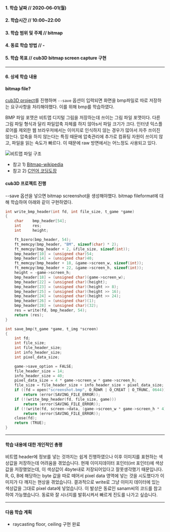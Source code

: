 #### 1. 학습 날짜 // 2020-06-01(월)

#### 2. 학습시간 // 10:00~22:00

#### 3. 학습 범위 및 주제 // bitmap

#### 4. 동료 학습 방법 // -

#### 5. 학습 목표 // cub3D bitmap screen capture 구현

---

#### 6. 상세 학습 내용

#### bitmap file?

[cub3D project](https://github.com/humblEgo/42_cursus/tree/master/cub3D)를 진행하며 `--save` 옵션이 입력되면 화면을 bmp파일로 따로 저장하는 요구사항을 처리해야했다. 이를 위해 bmp를 학습하였다.

BMP 파일 포맷은 비트맵 디지털 그림을 저장하는데 쓰이는 그림 파일 포맷이다.
다른 그림 파일 형식과 달리 파일압축 자체를 하지 않아s서 파일 크기가 크다. 인터넷 익스플로어를 제외한 웹 브라우저에서는 이미지로 인식하지 않는 경우가 많아서 자주 쓰이진 않는다.
압축을 하지 않는다는 특징 때문에 압축관리에 추가로 컴퓨팅 자원이 쓰이지 않고, 파일을 읽는 속도가 빠르다. 이 때문에 raw 방면에서는 어느정도 사용되고 있다.

![비트맵 파일 구조](https://user-images.githubusercontent.com/54612343/83354309-c7270f80-a392-11ea-8614-7cdec4bbff46.png)

- 참고 1) [Bitmap-wikipedia](https://en.wikipedia.org/wiki/Bitmap)
- 참고 2) [C언어 코딩도장](https://dojang.io/mod/page/view.php?id=702)

#### cub3D 프로젝트 진행

--save 옵션을 넣으면 bitmap screenshot을 생성해야했다. bitmap fileformat에 대해 학습하여 아래와 같이 구현하였다.

```C
int	write_bmp_header(int fd, int file_size, t_game *game)
{
	char	bmp_header[54];
	int		res;
	int		height;

	ft_bzero(bmp_header, 54);
	ft_memcpy(bmp_header, "BM", sizeof(char) * 2);
	ft_memcpy(bmp_header + 2, &file_size, sizeof(int));
	bmp_header[10] = (unsigned char)54;
	bmp_header[14] = (unsigned char)40;
	ft_memcpy(bmp_header + 18, &game->screen_w, sizeof(int));
	ft_memcpy(bmp_header + 22, &game->screen_h, sizeof(int));
	height = -game->screen_h;
	bmp_header[18] = (unsigned char)(game->screen_w);
	bmp_header[22] = (unsigned char)(height);
	bmp_header[23] = (unsigned char)(height >> 8);
	bmp_header[25] = (unsigned char)(height >> 16);
	bmp_header[24] = (unsigned char)(height >> 24);
	bmp_header[26] = (unsigned char)(1);
	bmp_header[28] = (unsigned char)(32);
	res = write(fd, bmp_header, 54);
	return (res);
}

int	save_bmp(t_game *game, t_img *screen)
{
	int	fd;
	int	file_size;
	int	file_header_size;
	int	info_header_size;
	int	pixel_data_size;

	game->save_option = FALSE;
	file_header_size = 14;
	info_header_size = 40;
	pixel_data_size = 4 * game->screen_w * game->screen_h;
	file_size = file_header_size + info_header_size + pixel_data_size;
	if ((fd = open("screenshot.bmp", O_RDWR | O_CREAT | O_TRUNC, 0644)) < 0)
		return (error(SAVING_FILE_ERROR));
	if (!(write_bmp_header(fd, file_size, game)))
		return (error(SAVING_FILE_ERROR));
	if (!(write(fd, screen->data, (game->screen_w * game->screen_h * 4))))
		return (error(SAVING_FILE_ERROR));
	close(fd);
	return (TRUE);
}
```

---

#### 학습 내용에 대한 개인적인 총평

비트맵 header에 정보를 넣는 것까지는 쉽게 진행하였으나 이후 이미지를 표현하는 색상값을 저장하는데 어려움을 겪었습니다. 현재 이미지데이터 포인터(int 포인터)에 색상값을 저장했었는데, 이 색상값이 4byte내로 저장되어있다고 잘못생각했기 때문입니다. R, G, B에 해당하는 byte 값을 따로 떼어서 pixel data 영역에 넣는 것을 시도했다가 이미지가 다 깨지는 현상을 겪었습니다. 결과적으로 write로 그냥 이미지 데이터에 있는 색상값을 그대로 pixel data에 넣었습니다. 이 발상은 동료인 sanam씨의 코드를 참고하여 가능했습니다. 동료와 잘 시너지를 발휘시켜서 빠르게 진도를 나가고 싶습니다.

---

#### 다음 학습 계획

- raycasting floor, ceiling 구현 완료

